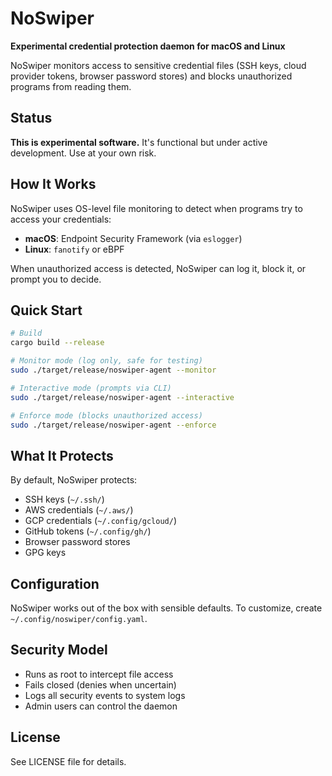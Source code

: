 # NoSwiper

**Experimental credential protection daemon for macOS and Linux**

NoSwiper monitors access to sensitive credential files (SSH keys, cloud provider tokens, browser password stores) and blocks unauthorized programs from reading them.

## Status

**This is experimental software.** It's functional but under active development. Use at your own risk.

## How It Works

NoSwiper uses OS-level file monitoring to detect when programs try to access your credentials:
- **macOS**: Endpoint Security Framework (via `eslogger`)
- **Linux**: `fanotify` or eBPF

When unauthorized access is detected, NoSwiper can log it, block it, or prompt you to decide.

## Quick Start

```bash
# Build
cargo build --release

# Monitor mode (log only, safe for testing)
sudo ./target/release/noswiper-agent --monitor

# Interactive mode (prompts via CLI)
sudo ./target/release/noswiper-agent --interactive

# Enforce mode (blocks unauthorized access)
sudo ./target/release/noswiper-agent --enforce
```

## What It Protects

By default, NoSwiper protects:
- SSH keys (`~/.ssh/`)
- AWS credentials (`~/.aws/`)
- GCP credentials (`~/.config/gcloud/`)
- GitHub tokens (`~/.config/gh/`)
- Browser password stores
- GPG keys

## Configuration

NoSwiper works out of the box with sensible defaults. To customize, create `~/.config/noswiper/config.yaml`.

## Security Model

- Runs as root to intercept file access
- Fails closed (denies when uncertain)
- Logs all security events to system logs
- Admin users can control the daemon

## License

See LICENSE file for details.
